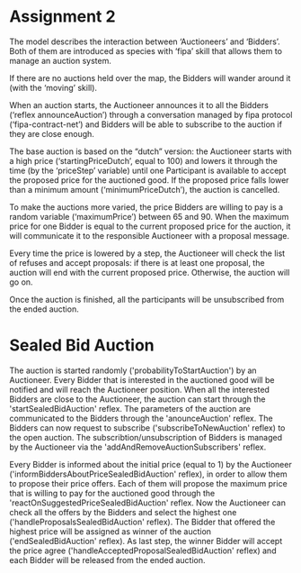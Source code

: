 # Assignment 2

The model describes the interaction between ‘Auctioneers’ and ‘Bidders’. Both of them are introduced as species with ‘fipa’ skill that allows them to manage an auction system.

If there are no auctions held over the map, the Bidders will wander around it (with the ‘moving’ skill).

When an auction starts, the Auctioneer announces it to all the Bidders (‘reflex announceAuction’) through a conversation managed by fipa protocol (‘fipa-contract-net’) and Bidders will be able to subscribe to the auction if they are close enough.

The base auction is based on the “dutch” version: the Auctioneer starts with a high price (‘startingPriceDutch’, equal to 100) and lowers it through the time (by the ‘priceStep’ variable) until one Participant is available to accept the proposed price for the auctioned good. If the proposed price falls lower than a minimum amount (‘minimumPriceDutch’), the auction is cancelled.

To make the auctions more varied, the price Bidders are willing to pay is a random variable (‘maximumPrice’) between 65 and 90. When the maximum price for one Bidder is equal to the current proposed price for the auction, it will communicate it to the responsible Auctioneer with a proposal message.

Every time the price is lowered by a step, the Auctioneer will check the list of refuses and accept proposals: if there is at least one proposal, the auction will end with the current proposed price. Otherwise, the auction will go on.

Once the auction is finished, all the participants will be unsubscribed from the ended auction.


# Sealed Bid Auction

The auction is started randomly ('probabilityToStartAuction') by an Auctioneer. Every Bidder that is interested in the auctioned good will be notified and will reach the Auctioneer position.
When all the interested Bidders are close to the Auctioneer, the auction can start through the 'startSealedBidAuction' reflex. The parameters of the auction are communicated to the Bidders through the 'anounceAuction' reflex. The Bidders can now request to subscribe ('subscribeToNewAuction' reflex) to the open auction. The subscribtion/unsubscription of Bidders is managed by the Auctioneer via the 'addAndRemoveAuctionSubscribers' reflex.

Every Bidder is informed about the initial price (equal to 1) by the Auctioneer ('informBiddersAboutPriceSealedBidAuction' reflex), in order to allow them to propose their price offers.
Each of them will propose the maximum price that is willing to pay for the auctioned good through the 'reactOnSuggestedPriceSealedBidAuction' reflex. Now the Auctioneer can check all the offers by the Bidders and select the highest one ('handleProposalsSealedBidAuction' reflex). The Bidder that offered the highest price will be assigned as winner of the auction ('endSealedBidAuction' reflex). As last step, the winner Bidder will accept the price agree ('handleAcceptedProposalSealedBidAuction' reflex) and each Bidder will be released from the ended auction.
